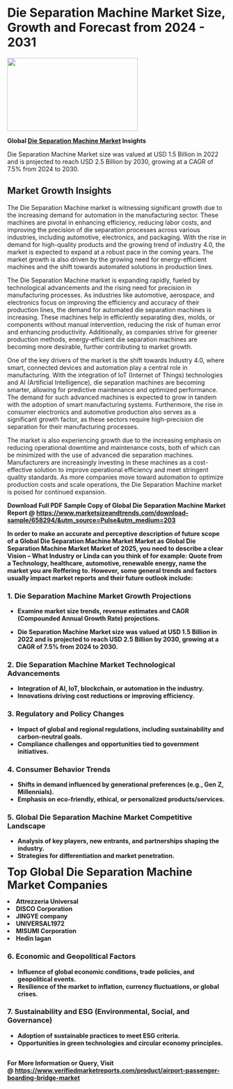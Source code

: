 <H1>Die Separation Machine Market Size, Growth and Forecast from 2024 - 2031</H1><img class="aligncenter size-medium wp-image-584254" src="https://thirdeyenews.in/wp-content/uploads/2024/09/Global-Market-Research-300x168.jpeg" alt="" width="300" height="168" /><p><strong>Global&nbsp;<a href="https://www.marketsizeandtrends.com/download-sample/658294/&amp;utm_source=Pulse&amp;utm_medium=203">Die Separation Machine Market</a> Insights</strong></p><p>Die Separation Machine Market size was valued at USD 1.5 Billion in 2022 and is projected to reach USD 2.5 Billion by 2030, growing at a CAGR of 7.5% from 2024 to 2030.</p><p><h2>Market Growth Insights</h2> <p>The Die Separation Machine market is witnessing significant growth due to the increasing demand for automation in the manufacturing sector. These machines are pivotal in enhancing efficiency, reducing labor costs, and improving the precision of die separation processes across various industries, including automotive, electronics, and packaging. With the rise in demand for high-quality products and the growing trend of industry 4.0, the market is expected to expand at a robust pace in the coming years. The market growth is also driven by the growing need for energy-efficient machines and the shift towards automated solutions in production lines.</p> <p><strong></strong></p> <p>The Die Separation Machine market is expanding rapidly, fueled by technological advancements and the rising need for precision in manufacturing processes. As industries like automotive, aerospace, and electronics focus on improving the efficiency and accuracy of their production lines, the demand for automated die separation machines is increasing. These machines help in efficiently separating dies, molds, or components without manual intervention, reducing the risk of human error and enhancing productivity. Additionally, as companies strive for greener production methods, energy-efficient die separation machines are becoming more desirable, further contributing to market growth.</p> <p>One of the key drivers of the market is the shift towards Industry 4.0, where smart, connected devices and automation play a central role in manufacturing. With the integration of IoT (Internet of Things) technologies and AI (Artificial Intelligence), die separation machines are becoming smarter, allowing for predictive maintenance and optimized performance. The demand for such advanced machines is expected to grow in tandem with the adoption of smart manufacturing systems. Furthermore, the rise in consumer electronics and automotive production also serves as a significant growth factor, as these sectors require high-precision die separation for their manufacturing processes.</p> <p>The market is also experiencing growth due to the increasing emphasis on reducing operational downtime and maintenance costs, both of which can be minimized with the use of advanced die separation machines. Manufacturers are increasingly investing in these machines as a cost-effective solution to improve operational efficiency and meet stringent quality standards. As more companies move toward automation to optimize production costs and scale operations, the Die Separation Machine market is poised for continued expansion.</p> <p><strong></p><p><span class=""><strong>Download Full PDF Sample Copy of Global Die Separation Machine Market Report</strong> @ <a href="https://www.marketsizeandtrends.com/download-sample/658294/&amp;utm_source=Pulse&amp;utm_medium=203" target="_blank">https://www.marketsizeandtrends.com/download-sample/658294/&amp;utm_source=Pulse&amp;utm_medium=203</a></span></p><p>In order to make an accurate and perceptive description of future scope of a Global&nbsp;Die Separation Machine Market Market as Global&nbsp;Die Separation Machine Market Market of 2025, you need to describe a clear Vision &ndash; What Industry or Linda can you think of for example: Quote from a Technology, healthcare, automotive, renewable energy, name the market you are Reffering to. However, some general trends and factors usually impact market reports and their future outlook include:</p><h3>1.&nbsp;<strong>Die Separation Machine Market Growth Projections</strong></h3><ul><li>Examine market size trends, revenue estimates and CAGR (Compounded Annual Growth Rate) projections.</li><li><p>Die Separation Machine Market size was valued at USD 1.5 Billion in 2022 and is projected to reach USD 2.5 Billion by 2030, growing at a CAGR of 7.5% from 2024 to 2030.</p></li></ul><h3>2.&nbsp;<strong>Die Separation Machine Market Technological Advancements</strong></h3><ul><li>Integration of AI, IoT, blockchain, or automation in the industry.</li><li>Innovations driving cost reductions or improving efficiency.</li></ul><h3>3.&nbsp;<strong>Regulatory and Policy Changes</strong></h3><ul><li>Impact of global and regional regulations, including sustainability and carbon-neutral goals.</li><li>Compliance challenges and opportunities tied to government initiatives.</li></ul><h3>4.&nbsp;<strong>Consumer Behavior Trends</strong></h3><ul><li>Shifts in demand influenced by generational preferences (e.g., Gen Z, Millennials).</li><li>Emphasis on eco-friendly, ethical, or personalized products/services.</li></ul><h3>5.&nbsp;<strong>Global Die Separation Machine Market Competitive Landscape</strong></h3><ul><li>Analysis of key players, new entrants, and partnerships shaping the industry.</li><li>Strategies for differentiation and market penetration.</li></ul><p data-pm-slice="1 1 []"><span style="color: inherit; font-family: inherit; font-size: 25px;">Top Global Die Separation Machine Market Companies</span></p><div class="" data-test-id=""><p><li>Attrezzeria Universal</li><li> DISCO Corporation</li><li> JINGYE company</li><li> UNIVERSAL1972</li><li> MISUMI Corporation</li><li> Hedin lagan</li></p></div><h3>6.&nbsp;<strong>Economic and Geopolitical Factors</strong></h3><ul><li>Influence of global economic conditions, trade policies, and geopolitical events.</li><li>Resilience of the market to inflation, currency fluctuations, or global crises.</li></ul><h3>7.&nbsp;<strong>Sustainability and ESG (Environmental, Social, and Governance)</strong></h3><ul><li>Adoption of sustainable practices to meet ESG criteria.</li><li>Opportunities in green technologies and circular economy principles.</li></ul><h2><strong style="font-size: 14px;">For More Information or Query, Visit @&nbsp;</strong><a style="background-color: #ffffff; font-size: 14px;" href="https://www.marketsizeandtrends.com/report/die-separation-machine-market/" target="_blank">https://www.verifiedmarketreports.com/product/airport-passenger-boarding-bridge-market</a></h2>
